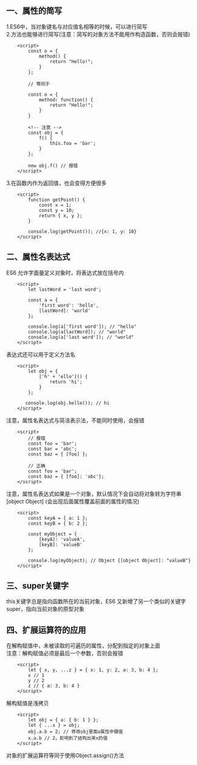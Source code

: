 ## 一、属性的简写
1.ES6中，当对象键名与对应值名相等的时候，可以进行简写  
2.方法也能够进行简写(注意：简写的对象方法不能用作构造函数，否则会报错)
```
    <script>
        const o = {
            method() {
                return "Hello!";
            }
        };

        // 等同于

        const o = {
            method: function() {
                return "Hello!";
            }
        }

        <!-- 注意 -->
        const obj = {
            f() {
                this.foo = 'bar';
            }
        };

        new obj.f() // 报错
    </script>
```
3.在函数内作为返回值，也会变得方便很多
```
    <script>
        function getPoint() {
            const x = 1;
            const y = 10;
            return { x, y };
        }

        console.log(getPoint()); //{x: 1, y: 10}
    </script>
```
## 二、属性名表达式
ES6 允许字面量定义对象时，将表达式放在括号内
```
    <script>
        let lastWord = 'last word';

        const a = {
            'first word': 'hello',
            [lastWord]: 'world'
        };

        console.log(a['first word']); // "hello"
        console.log(a[lastWord]); // "world"
        console.log(a['last word']); // "world"
    </script>
```
表达式还可以用于定义方法名
```
    <script>
        let obj = {
            ['h' + 'ello']() {
                return 'hi';
            }
        };

       console.log(obj.hello()); // hi
    </script>
```
注意，属性名表达式与简洁表示法，不能同时使用，会报错
```
    <script>
        // 报错
        const foo = 'bar';
        const bar = 'abc';
        const baz = { [foo] };

        // 正确
        const foo = 'bar';
        const baz = { [foo]: 'abc'};
    </script>
```
注意，属性名表达式如果是一个对象，默认情况下会自动将对象转为字符串[object Object]
(会出现后面属性覆盖前面的属性的情况)
```
    <script>
        const keyA = { a: 1 };
        const keyB = { b: 2 };

        const myObject = {
            [keyA]: 'valueA',
            [keyB]: 'valueB'
        };

        console.log(myObject); // Object {[object Object]: "valueB"}
    </script>
```
## 三、super关键字
this关键字总是指向函数所在的当前对象，ES6 又新增了另一个类似的关键字super，指向当前对象的原型对象
## 四、扩展运算符的应用
在解构赋值中，未被读取的可遍历的属性，分配到指定的对象上面  
注意：解构赋值必须是最后一个参数，否则会报错
```
    <script>
        let { x, y, ...z } = { x: 1, y: 2, a: 3, b: 4 };
        x // 1
        y // 2
        z // { a: 3, b: 4 }
    </script>
```
解构赋值是浅拷贝
```
    <script>
        let obj = { a: { b: 1 } };
        let { ...x } = obj;
        obj.a.b = 2; // 修改obj里面a属性中键值
        x.a.b // 2，影响到了结构出来x的值
    </script>
```
对象的扩展运算符等同于使用Object.assign()方法